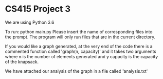# CS415 Project 3

We are using Python 3.6

To run:
python main.py
Please insert the name of corresponding files into the prompt.
The program will only run files that are in the current directory.


If you would like a graph generated, at the very end of the code
there is a commented function called 'graph(n, capacity)' and it
takes two arguments where n is the number of elements generated
and y capacity is the capacity of the knapsack.

We have attached our analysis of the graph in a file called 'analysis.txt'
